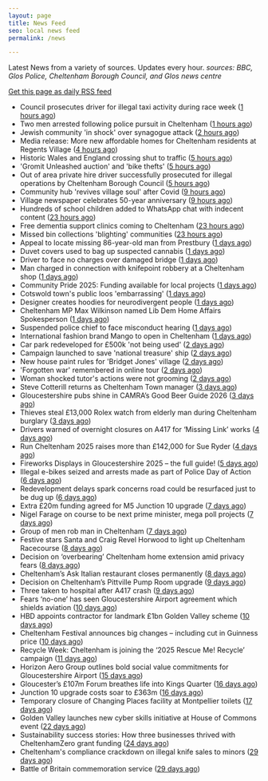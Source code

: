 ```yaml
---
layout: page
title: News Feed
seo: local news feed
permalink: /news

---
```


Latest News from a variety of sources. Updates every hour.
_sources: BBC, Glos Police, Cheltenham Borough Council, and Glos news centre_

[Get this page as daily RSS feed](/daily.rss)

<!-- news_marker starts -->
- Council prosecutes driver for illegal taxi activity during race week ([1 hours ago](https://gloucesternewscentre.co.uk/council-prosecutes-driver-for-illegal-taxi-activity-during-race-week/))
- Two men arrested following police pursuit in Cheltenham ([1 hours ago](https://gloucesternewscentre.co.uk/two-men-arrested-following-police-pursuit-in-cheltenham/))
- Jewish community 'in shock' over synagogue attack ([2 hours ago](https://www.bbc.com/news/articles/c701yjegre6o?at_medium=RSS&at_campaign=rss))
- Media release: More new affordable homes for Cheltenham residents at Regents Village ([4 hours ago](https://www.cheltenham.gov.uk/news/article/3055/media_release_more_new_affordable_homes_for_cheltenham_residents_at_regents_village))
- Historic Wales and England crossing shut to traffic ([5 hours ago](https://www.bbc.com/news/articles/c89d21xjldqo?at_medium=RSS&at_campaign=rss))
- 'Gromit Unleashed auction' and 'bike thefts' ([5 hours ago](https://www.bbc.com/news/articles/c147ypn1717o?at_medium=RSS&at_campaign=rss))
- Out of area private hire driver successfully prosecuted for illegal operations by Cheltenham Borough Council ([5 hours ago](https://www.cheltenham.gov.uk/news/article/3054/out_of_area_private_hire_driver_successfully_prosecuted_for_illegal_operations_by_cheltenham_borough_council))
- Community hub 'revives village soul' after Covid ([9 hours ago](https://www.bbc.com/news/articles/c3vz2dy5p2ro?at_medium=RSS&at_campaign=rss))
- Village newspaper celebrates 50-year anniversary ([9 hours ago](https://www.bbc.com/news/articles/c9qnez5583go?at_medium=RSS&at_campaign=rss))
- Hundreds of school children added to WhatsApp chat with indecent content ([23 hours ago](https://www.bbc.com/news/articles/cn82p2yyg4zo?at_medium=RSS&at_campaign=rss))
- Free dementia support clinics coming to Cheltenham ([23 hours ago](https://gloucesternewscentre.co.uk/free-dementia-support-clinics-coming-to-cheltenham/))
- Missed bin collections 'blighting' communities ([23 hours ago](https://www.bbc.com/news/articles/c0jq6958w0qo?at_medium=RSS&at_campaign=rss))
- Appeal to locate missing 86-year-old man from Prestbury ([1 days ago](https://gloucesternewscentre.co.uk/appeal-to-locate-missing-86-year-old-man-from-prestbury/))
- Duvet covers used to bag up suspected cannabis ([1 days ago](https://www.bbc.com/news/articles/cg42p4p72wwo?at_medium=RSS&at_campaign=rss))
- Driver to face no charges over damaged bridge ([1 days ago](https://www.bbc.com/news/articles/cly6pdldxkvo?at_medium=RSS&at_campaign=rss))
- Man charged in connection with knifepoint robbery at a Cheltenham shop ([1 days ago](https://gloucesternewscentre.co.uk/man-charged-in-connection-with-knifepoint-robbery-at-a-cheltenham-shop/))
- Community Pride 2025: Funding available for local projects ([1 days ago](https://www.cheltenham.gov.uk/news/article/3053/community_pride_2025_funding_available_for_local_projects))
- Cotswold town's public loos 'embarrassing' ([1 days ago](https://www.bbc.com/news/articles/cy4j155ek3yo?at_medium=RSS&at_campaign=rss))
- Designer creates hoodies for neurodivergent people ([1 days ago](https://www.bbc.com/news/articles/cvg0j8kpjvlo?at_medium=RSS&at_campaign=rss))
- Cheltenham MP Max Wilkinson named Lib Dem Home Affairs Spokesperson ([1 days ago](https://gloucesternewscentre.co.uk/cheltenham-mp-max-wilkinson-named-lib-dem-home-affairs-spokesperson/))
- Suspended police chief to face misconduct hearing ([1 days ago](https://www.bbc.com/news/articles/cp8wpwg526zo?at_medium=RSS&at_campaign=rss))
- International fashion brand Mango to open in Cheltenham ([1 days ago](https://gloucesternewscentre.co.uk/international-fashion-brand-mango-to-open-in-cheltenham/))
- Car park redeveloped for £500k 'not being used' ([2 days ago](https://www.bbc.com/news/articles/cg42pr525y0o?at_medium=RSS&at_campaign=rss))
- Campaign launched to save 'national treasure' ship ([2 days ago](https://www.bbc.com/news/articles/c98er5l2ze7o?at_medium=RSS&at_campaign=rss))
- New house paint rules for 'Bridget Jones' village ([2 days ago](https://www.bbc.com/news/articles/cq5j96xl75xo?at_medium=RSS&at_campaign=rss))
- 'Forgotten war' remembered in online tour ([2 days ago](https://www.bbc.com/news/articles/c0q7p1dn4zyo?at_medium=RSS&at_campaign=rss))
- Woman shocked tutor's actions were not grooming ([2 days ago](https://www.bbc.com/news/articles/c4g7398v818o?at_medium=RSS&at_campaign=rss))
- Steve Cotterill returns as Cheltenham Town manager ([3 days ago](https://gloucesternewscentre.co.uk/steve-cotterill-returns-as-cheltenham-town-manager/))
- Gloucestershire pubs shine in CAMRA’s Good Beer Guide 2026 ([3 days ago](https://gloucesternewscentre.co.uk/gloucestershire-pubs-shine-in-camras-good-beer-guide-2026/))
- Thieves steal £13,000 Rolex watch from elderly man during Cheltenham burglary ([3 days ago](https://gloucesternewscentre.co.uk/thieves-steal-13000-rolex-watch-from-elderly-man-during-cheltenham-burglary/))
- Drivers warned of overnight closures on A417 for ‘Missing Link’ works ([4 days ago](https://gloucesternewscentre.co.uk/drivers-warned-of-overnight-closures-on-a417-for-missing-link-works/))
- Run Cheltenham 2025 raises more than £142,000 for Sue Ryder ([4 days ago](https://gloucesternewscentre.co.uk/run-cheltenham-2025-raises-more-than-142000-for-sue-ryder/))
- Fireworks Displays in Gloucestershire 2025 – the full guide! ([5 days ago](https://gloucesternewscentre.co.uk/fireworks-displays-in-gloucestershire-2025-the-full-guide/))
- Illegal e-bikes seized and arrests made as part of Police Day of Action ([6 days ago](https://gloucesternewscentre.co.uk/illegal-e-bikes-seized-and-arrests-made-as-part-of-police-day-of-action/))
- Redevelopment delays spark concerns road could be resurfaced just to be dug up ([6 days ago](https://gloucesternewscentre.co.uk/redevelopment-delays-spark-concerns-road-could-be-resurfaced-just-to-be-dug-up/))
- Extra £20m funding agreed for M5 Junction 10 upgrade ([7 days ago](https://gloucesternewscentre.co.uk/extra-20m-funding-agreed-for-m5-junction-10-upgrade/))
- Nigel Farage on course to be next prime minister, mega poll projects ([7 days ago](https://gloucesternewscentre.co.uk/nigel-farage-on-course-to-be-next-prime-minister-mega-poll-projects/))
- Group of men rob man in Cheltenham ([7 days ago](https://gloucesternewscentre.co.uk/group-of-men-rob-man-in-cheltenham/))
- Festive stars Santa and Craig Revel Horwood to light up Cheltenham Racecourse ([8 days ago](https://gloucesternewscentre.co.uk/festive-stars-santa-and-craig-revel-horwood-to-light-up-cheltenham-racecourse/))
- Decision on ‘overbearing’ Cheltenham home extension amid privacy fears ([8 days ago](https://gloucesternewscentre.co.uk/decision-on-overbearing-cheltenham-home-extension-amid-privacy-fears/))
- Cheltenham’s Ask Italian restaurant closes permanently ([8 days ago](https://gloucesternewscentre.co.uk/cheltenhams-ask-italian-restaurant-closes-permanently/))
- Decision on Cheltenham’s Pittville Pump Room upgrade ([9 days ago](https://gloucesternewscentre.co.uk/decision-on-cheltenhams-pittville-pump-room-upgrade/))
- Three taken to hospital after A417 crash ([9 days ago](https://gloucesternewscentre.co.uk/three-taken-to-hospital-after-a417-crash/))
- Fears ‘no-one’ has seen Gloucestershire Airport agreement which shields aviation ([10 days ago](https://gloucesternewscentre.co.uk/fears-no-one-has-seen-gloucestershire-airport-agreement-which-shields-aviation/))
- HBD appoints contractor for landmark £1bn Golden Valley scheme ([10 days ago](https://www.cheltenham.gov.uk/news/article/3052/hbd_appoints_contractor_for_landmark_1bn_golden_valley_scheme))
- Cheltenham Festival announces big changes – including cut in Guinness price ([10 days ago](https://gloucesternewscentre.co.uk/cheltenham-festival-announces-big-changes-including-cut-in-guinness-price/))
- Recycle Week: Cheltenham is joining the ‘2025 Rescue Me! Recycle’ campaign ([11 days ago](https://www.cheltenham.gov.uk/news/article/3051/recycle_week_cheltenham_is_joining_the_2025_rescue_me_recycle_campaign))
- Horizon Aero Group outlines bold social value commitments for Gloucestershire Airport ([15 days ago](https://www.cheltenham.gov.uk/news/article/3050/horizon_aero_group_outlines_bold_social_value_commitments_for_gloucestershire_airport))
- Gloucester’s £107m Forum breathes life into Kings Quarter ([16 days ago](https://www.bbc.co.uk/sounds/play/p0m3bdlx?at_medium=RSS&at_campaign=rss))
- Junction 10 upgrade costs soar to £363m ([16 days ago](https://www.bbc.co.uk/sounds/play/p0m3b7xf?at_medium=RSS&at_campaign=rss))
- Temporary closure of Changing Places facility at Montpellier toilets ([17 days ago](https://www.cheltenham.gov.uk/news/article/3048/temporary_closure_of_changing_places_facility_at_montpellier_toilets))
- Golden Valley launches new cyber skills initiative at  House of Commons event ([22 days ago](https://www.cheltenham.gov.uk/news/article/3047/golden_valley_launches_new_cyber_skills_initiative_at_house_of_commons_event))
- Sustainability success stories: How three businesses thrived with CheltenhamZero grant funding ([24 days ago](https://www.cheltenham.gov.uk/news/article/3046/sustainability_success_stories_how_three_businesses_thrived_with_cheltenhamzero_grant_funding))
- Cheltenham's compliance crackdown on illegal knife sales to minors ([29 days ago](https://www.cheltenham.gov.uk/news/article/3045/cheltenhams_compliance_crackdown_on_illegal_knife_sales_to_minors))
- Battle of Britain commemoration service ([29 days ago](https://www.cheltenham.gov.uk/news/article/3044/battle_of_britain_commemoration_service))

<!-- news_marker ends -->
